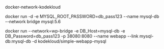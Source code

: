 docker-network-kodekloud


docker run -d -e MYSQL_ROOT_PASSWORD=db_pass123 --name mysql-db --network bridge mysql:5.6 


docker run --network=wp-bridge -e DB_Host=mysql-db -e DB_Password=db_pass123 -p 38080:8080 --name webapp --link mysql-db:mysql-db -d kodekloud/simple-webapp-mysql
